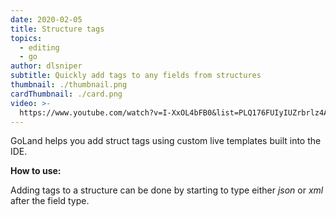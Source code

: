 ```yaml
---
date: 2020-02-05
title: Structure tags
topics:
  - editing
  - go
author: dlsniper
subtitle: Quickly add tags to any fields from structures
thumbnail: ./thumbnail.png
cardThumbnail: ./card.png
video: >-
  https://www.youtube.com/watch?v=I-XxOL4bFB0&list=PLQ176FUIyIUZrbrlz4AY1V8VzBJKZyVlW&index=143
---
```


GoLand helps you add struct tags using custom live templates built into the IDE.

**How to use:**

Adding tags to a structure can be done by starting to type either _json_ or _xml_ after the field type.
